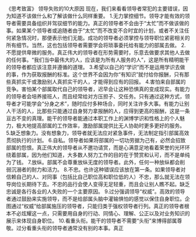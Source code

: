 《思考致富》
领导失败的10大原因
现在，我们来看看领导者常犯的主要错误，因为知道不该做什么和了解该做什么同样重要。
1.无力掌控细节。领导才能有效的领导者需要具备组织并驾驭细节的能力。真正的领导者不会由于“太忙”而不做该做的事。如果某个领导者或追随者由于“太忙”而不改变不合时宜的计划，或者不关注任何紧急情况时，那便表示他们无能。成功的领导者必须掌控与领导职位紧密相关的所有细节。当然，这也包括领导者需要学会将琐事委托给有能力的部属去做。
2.不愿提供卑微的服务。真正伟大的领导者在形势需要时，乐意去做要求其他人去做的任何事。“我们当中最伟大的人，应该是为所有人服务的人”，这是所有精明能干的领导者都应该注意并遵循的道理。
3.希望以自己的“学识”而不是运用学识去做的事，作为获取报酬的标准。这个世界不会因为你“有知识”就付给你报酬，只有那些真抓实干或激励别人真抓实干的人，才能得到应有的回报。
4.害怕来自部属的竞争。害怕某个部属取代自己的领导者，迟早会让这种恐惧真的变成现实。有能力的领导者会培养接班人，而且经常给对方压担子、交任务。只有通过这种方式，领导者才可能学会“分身之术”，随时应付多种场合，同时关注许多大事。有能力让别人干活的人，比那些只能通过自身努力拿报酬的人，应得到更高的报酬，这是一条亘古不变的真理。能干的领导者能通过本职工作上的渊博学识和性格上的个人魅力，极大地提高部属的工作效率，激励部属提供比无人协助时更多更好的服务。
5.缺乏想象力。没有想象力，领导者就无法应对紧急事件，无法制定指引部属高效贯彻执行的计划。
6.自私。领导者如果将部属的一切功劳据为己有，必然会招致部属的怨恨。真正伟大的领导者从不邀功请赏，而是心满意足地看着荣誉的光环环绕着部属，因为他们知道，大多数人努力工作的目的在于赞赏和认可，而不是单纯为了钱。
7.放纵。部属不会尊重放纵无度的领导者。此外，任何一种放纵都会削弱沉溺者的耐力和活力。
8.不忠。也许这种错误应该放在第一条。如果领导者对信赖自己的人、对同事（包括比自己职位高和职位低的人）不忠，那么就无法在领导岗位长期待下去。不忠的品行会使人变得无足轻重，而且会让别人瞧不起。缺乏忠诚是各行各业的人失败的一个主要原因。
9.过分强调领导“权威”。高效的领导者通过鼓励来实施领导，而不是给部属头脑中灌输惧怕的感觉以保住自身职位。企图通过“权威”给部属施压的领导者，只能归类于强权领导者行列。真正的领导者根本不必炫耀这一点，只需要用自身的行动、同情心、理解、公正以及对业务知识的展示来体现自身职位。
10.看重头衔。能干的领导者不需要“头衔”来博得部属尊敬。过分看重头衔的领导者通常没有别的本事。真正